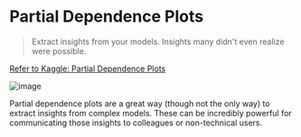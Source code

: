 # Partial Dependence Plots
> Extract insights from your models. Insights many didn't even realize were possible.


[Refer to Kaggle: Partial Dependence Plots](https://www.kaggle.com/dansbecker/partial-dependence-plots)

![image](https://user-images.githubusercontent.com/14041622/46601642-4d3c7580-cb20-11e8-91f5-b9e477a33a6f.png)

Partial dependence plots are a great way (though not the only way) to extract insights from complex models. These can be incredibly powerful for communicating those insights to colleagues or non-technical users.